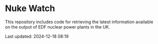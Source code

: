 # Nuke Watch

This repository includes code for retrieving the latest information available on the output of EDF nuclear power plants in the UK.

Last updated: 2024-12-18 08:19